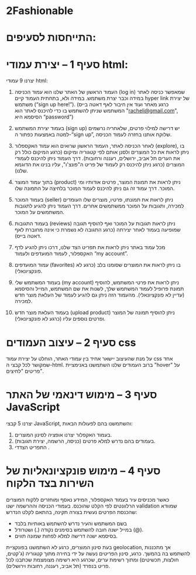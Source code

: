 # 2Fashionable
# התייחסות לסעיפים:
# סעיף 1 – יצירת עמודי html:
יצרנו 9 עמודי html:
1.	העמוד הראשון של האתר שלנו הוא עמוד הכניסה (log in) שמאפשר כניסה לאתר במידה וכבר יצרת משתמש. במידה ולא, בתחתית העמוד קיים hyper link של יצירת משתמש (“sign up here!”).
(כרגע מאחר ועוד אין חיבור לאף דאטה בייס המשתמש שניתן להשתמש בו כדי להיכנס לאתר הוא "racheli@gmail.com", הסיסמא היא “password”)
2.	בעמוד יצירת המשתמש (sign up) יש דרישה למילוי פרטים, שלאחריה נרשמים למטה באמצעות כפתור ה-“sign up”, שלוקח אותנו בחזרה לעמוד הכניסה.
3.	לאחר הכניסה לאתר, העמוד הראשון שרואים הוא עמוד האקספלור (explore), בו ניתן לראות את כל המוצרים ולסנן אותם לפי קטגוריה ומיקום (כרגע המיקום כולל רק את הערים תל אביב, ירושלים, רעננה ורחובות). דרך העמוד ניתן להיכנס לעמודי המוצרים (כרגע ניתן להיכנס רק לעמוד של פריט ה"פונצ'ו", עליו בנינו את הדוגמא שלנו).
4.	בתוך עמוד המוצר (product) ניתן לראות את תמונת המוצר, פרטים אודותיו ומי המוכר. 
דרך עמוד זה גם ניתן להיכנס לעמוד המוכר בלחיצה על התמונה שלו. 
5.	בעמוד המוכר (seller) ניתן לראות את תמונתו, פרטיו, מוצרים שלו העומדים למכירה, ותגובות על המוכר ממשתמשים אחרים. 
דרך העמוד ניתן להגיע לתגובות המשתמשים על המוכר. 
6.	בעמוד התגובות (reviews) ניתן לראות תגובות על המוכר ואף להוסיף תגובה שמופיעה בעמוד לאחר יצירתה (כרגע התגובה לא נשמרת כי אינה מחוברת לאף דאטה בייס).
1.	מכל עמוד באתר ניתן לראות את תפריט הצד שלנו, דרכו ניתן להגיע לדף האקספלור, לעמוד המועדפים ולעמוד “my account”. 
7.	עמוד המועדפים (favorites) בו ניתן לראות את המוצרים שסומנו בלב (כרגע לא פונקציונאלי). 

8. בעמוד המשתמש שלי (my account) ניתן לראות את פרטי המשתמש, להוסיף תמונת פרופיל לעמוד המשתמש שלך, לשנות את שם המשתמש, המייל והסיסמא (עדיין לא פונקציונאלי).
מהעמוד הזה ניתן גם להגיע לעמוד של העלאת מוצר חדש למכירה.
8.	בעמוד העלאת מוצר חדש (upload product) ניתן להוסיף תמונה של המוצר ופרטים נוספים עליו (כרגע לא פונקציונאלי).



# סעיף 2 – עיצוב העמודים css
על מנת שהעיצוב יישאר אחיד בין עמודי האתר, הוחלט על יצירת עמוד css אחד שמקושר לכל קבצי ה-html. 
ברוב העמודים שלנו השתמשנו באנימציית "hover" על פריטים "לחיצים". 


# סעיף 3 – מימוש דינאמי של האתר JavaScript
יצרנו 5 קבצי JavaScript, והשתמשנו בהם לפעולות הבאות:
1. בעמוד האקפלור יצרנו אופציה לסינון המוצרים.
2. בעמודים בהם נדרש למלא פרטים (כניסה, הרשמה, יצירת תגובות).
3. התפריט הצדדי .
	

# סעיף 4 – מימוש פונקציונאליות של השירות בצד הלקוח
כאשר מכניסים עיר בעמוד האקספלור, המידע נאסף ומוחזרים ללקוח המוצרים הרלוונטים לפי הקלט שהוכנס.
בעמודי הכניסה וההרשמה ישנו validation שמוודא שהכנסת הפרטים נעשית בצורה תקינה, בהתאם לקלט הנדרש:
- בשם המשתמש והעיר נדרש להשתמש באותיות בלבד
- במייל ישנה חובה להשתמש בסימנים נקודה (.) ושטרודל (@). 
- בסיסמא ישנה דרישה למלא לפחות שמונה תווים.


בעת סינון המוצרים, כרגע לא השתמשנו בפונקציית geolocation, אך מתכננות להשתמש בה בהמשך. 
כרגע, סינון הפריטים נעשה על ידי בחירה מתוך קטגוריה (ג'קטים, חולצות, תכשיטים) ומתוך רשימת ערים, שכרגע היא רשימה מצומצמת שכתבנו לכל פריט בנפרד (תל אביב, רעננה, רחובות וירושלים).


